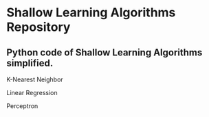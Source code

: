 # Shallow Learning Algorithms Repository

## Python code of Shallow Learning Algorithms simplified.

K-Nearest Neighbor

Linear Regression 

Perceptron
